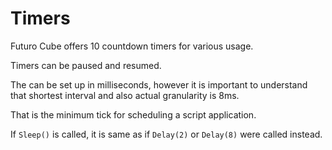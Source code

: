 # Timers

Futuro Cube offers 10 countdown timers for various usage. 

Timers can be paused and resumed.

The can be set up in milliseconds, however it is important to understand that shortest interval and also actual granularity is 8ms. 

That is the minimum tick for scheduling a script application. 

If `Sleep()` is called, it is same as if `Delay(2)` or `Delay(8)` were called instead.

